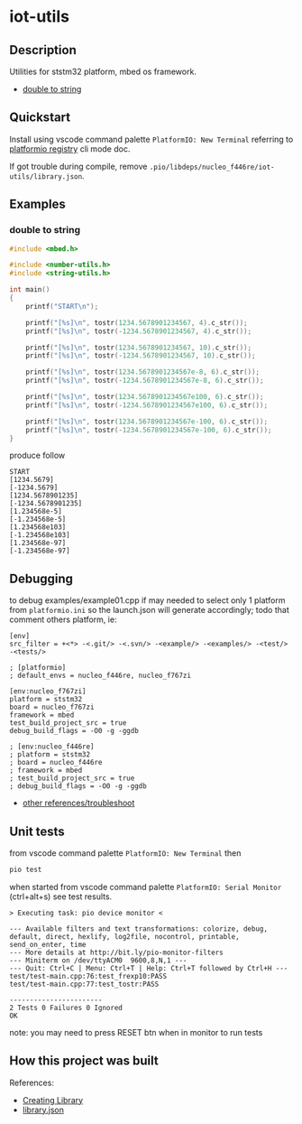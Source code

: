 # iot-utils

## Description

Utilities for ststm32 platform, mbed os framework.

- [double to string][1]

[1]: https://github.com/devel0/iot-utils/blob/d24eb41871fdbacb68edf2786f50ba79ad585a25/include%2Fstring-utils.h#L14

## Quickstart

Install using vscode command palette `PlatformIO: New Terminal` referring to [platformio registry](https://platformio.org/lib/show/11564/iot-utils/installation) cli mode doc.

If got trouble during compile, remove `.pio/libdeps/nucleo_f446re/iot-utils/library.json`.

## Examples

### double to string

```cpp
#include <mbed.h>

#include <number-utils.h>
#include <string-utils.h>

int main()
{
    printf("START\n");

    printf("[%s]\n", tostr(1234.5678901234567, 4).c_str());
    printf("[%s]\n", tostr(-1234.5678901234567, 4).c_str());

    printf("[%s]\n", tostr(1234.5678901234567, 10).c_str());
    printf("[%s]\n", tostr(-1234.5678901234567, 10).c_str());

    printf("[%s]\n", tostr(1234.5678901234567e-8, 6).c_str());
    printf("[%s]\n", tostr(-1234.5678901234567e-8, 6).c_str());

    printf("[%s]\n", tostr(1234.5678901234567e100, 6).c_str());
    printf("[%s]\n", tostr(-1234.5678901234567e100, 6).c_str());

    printf("[%s]\n", tostr(1234.5678901234567e-100, 6).c_str());
    printf("[%s]\n", tostr(-1234.5678901234567e-100, 6).c_str());
}
```

produce follow

```
START
[1234.5679]
[-1234.5679]
[1234.5678901235]
[-1234.5678901235]
[1.234568e-5]
[-1.234568e-5]
[1.234568e103]
[-1.234568e103]
[1.234568e-97]
[-1.234568e-97]
```

## Debugging

to debug examples/example01.cpp if may needed to select only 1 platform from `platformio.ini` so the launch.json will generate accordingly; todo that comment others platform, ie:

```
[env]
src_filter = +<*> -<.git/> -<.svn/> -<example/> -<examples/> -<test/> -<tests/>

; [platformio]
; default_envs = nucleo_f446re, nucleo_f767zi

[env:nucleo_f767zi]
platform = ststm32
board = nucleo_f767zi
framework = mbed
test_build_project_src = true
debug_build_flags = -O0 -g -ggdb

; [env:nucleo_f446re]
; platform = ststm32
; board = nucleo_f446re
; framework = mbed
; test_build_project_src = true
; debug_build_flags = -O0 -g -ggdb
```

- [other references/troubleshoot](https://github.com/devel0/iot-stm32-ledblink-interrupt-debug#iot-stm32-ledblink-interrupt-debug)

## Unit tests

from vscode command palette `PlatformIO: New Terminal` then

```sh
pio test
```

when started from vscode command palette `PlatformIO: Serial Monitor` (ctrl+alt+s) see test results.

```
> Executing task: pio device monitor <

--- Available filters and text transformations: colorize, debug, default, direct, hexlify, log2file, nocontrol, printable, send_on_enter, time
--- More details at http://bit.ly/pio-monitor-filters
--- Miniterm on /dev/ttyACM0  9600,8,N,1 ---
--- Quit: Ctrl+C | Menu: Ctrl+T | Help: Ctrl+T followed by Ctrl+H ---
test/test-main.cpp:76:test_frexp10:PASS
test/test-main.cpp:77:test_tostr:PASS

-----------------------
2 Tests 0 Failures 0 Ignored 
OK
```

note: you may need to press RESET btn when in monitor to run tests

## How this project was built

References:
- [Creating Library](https://docs.platformio.org/en/latest/librarymanager/creating.html?utm_medium=piohome&utm_source=platformio)
- [library.json](https://docs.platformio.org/en/latest/librarymanager/config.html)

